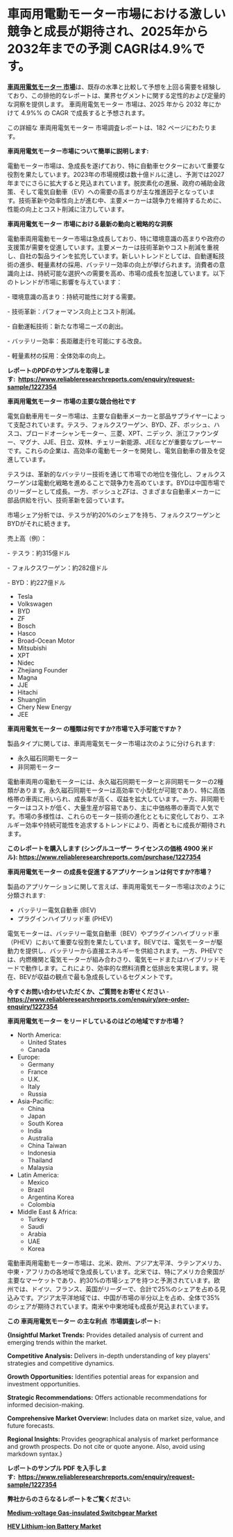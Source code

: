 <p><h1>車両用電動モーター市場における激しい競争と成長が期待され、2025年から2032年までの予測 CAGRは4.9%です。</h1></p><p data-sourcepos="1:1-1:157"><strong><a href="https://www.reliableresearchreports.com/electric-motors-for-vehicles-r1227354?utm_campaign=107&utm_medium=36&utm_source=Github&utm_content=ia&utm_term=01012025&utm_id=electric-motors-for-vehicles">車両用電気モーター 市場</a></strong>は、既存の水準と比較して予想を上回る需要を経験しており、この排他的なレポートは、業界セグメントに関する定性的および定量的な洞察を提供します。 車両用電気モーター 市場は、2025 年から 2032 年にかけて 4.9%% の CAGR で成長すると予想されます。</p>
<p data-sourcepos="3:1-3:50">この詳細な 車両用電気モーター 市場調査レポートは、182 ページにわたります。</p>
<p><strong>車両用電気モーター市場について簡単に説明します:</strong></p>
<p><p>電動モーター市場は、急成長を遂げており、特に自動車セクターにおいて重要な役割を果たしています。2023年の市場規模は数十億ドルに達し、予測では2027年までにさらに拡大すると見込まれています。脱炭素化の進展、政府の補助金政策、そして電気自動車（EV）への需要の高まりが主な推進因子となっています。技術革新や効率性向上が進む中、主要メーカーは競争力を維持するために、性能の向上とコスト削減に注力しています。</p></p>
<p><strong>車両用電気モーター 市場における最新の動向と戦略的な洞察</strong></p>
<p><p>電動車両用電動モーター市場は急成長しており、特に環境意識の高まりや政府の支援策が需要を促進しています。主要メーカーは技術革新やコスト削減を重視し、自社の製品ラインを拡充しています。新しいトレンドとしては、自動運転技術の進歩、軽量素材の採用、バッテリー効率の向上が挙げられます。消費者の意識向上は、持続可能な選択への需要を高め、市場の成長を加速しています。以下のトレンドが市場に影響を与えています：</p><p>- 環境意識の高まり：持続可能性に対する需要。</p><p>- 技術革新：パフォーマンス向上とコスト削減。</p><p>- 自動運転技術：新たな市場ニーズの創出。</p><p>- バッテリー効率：長距離走行を可能にする改良。</p><p>- 軽量素材の採用：全体効率の向上。</p></p>
<p><strong>レポートのPDFのサンプルを取得します</strong><strong>:&nbsp;&nbsp;<a href="https://www.reliableresearchreports.com/enquiry/request-sample/1227354?utm_campaign=107&utm_medium=36&utm_source=Github&utm_content=ia&utm_term=01012025&utm_id=electric-motors-for-vehicles">https://www.reliableresearchreports.com/enquiry/request-sample/1227354</a></strong></p>
<p><strong>車両用電気モーター 市場の主要な競合他社です</strong></p>
<p><p>電気自動車用モーター市場は、主要な自動車メーカーと部品サプライヤーによって支配されています。テスラ、フォルクスワーゲン、BYD、ZF、ボッシュ、ハスコ、ブロードオーシャンモーター、三菱、XPT、ニデック、浙江ファウンダー、マグナ、JJE、日立、双林、チェリー新能源、JEEなどが重要なプレーヤーです。これらの企業は、高効率の電動モーターを開発し、電気自動車の普及を促進しています。 </p><p>テスラは、革新的なバッテリー技術を通じて市場での地位を強化し、フォルクスワーゲンは電動化戦略を進めることで競争力を高めています。BYDは中国市場でのリーダーとして成長。一方、ボッシュとZFは、さまざまな自動車メーカーに部品供給を行い、技術革新を図っています。</p><p>市場シェア分析では、テスラが約20%のシェアを持ち、フォルクスワーゲンとBYDがそれに続きます。 </p><p>売上高（例）：</p><p>- テスラ：約315億ドル</p><p>- フォルクスワーゲン：約282億ドル</p><p>- BYD：約227億ドル</p></p>
<p><ul><li>Tesla</li><li>Volkswagen</li><li>BYD</li><li>ZF</li><li>Bosch</li><li>Hasco</li><li>Broad-Ocean Motor</li><li>Mitsubishi</li><li>XPT</li><li>Nidec</li><li>Zhejiang Founder</li><li>Magna</li><li>JJE</li><li>Hitachi</li><li>Shuanglin</li><li>Chery New Energy</li><li>JEE</li></ul></p>
<p><strong>車両用電気モーター の種類は何ですか?市場で入手可能ですか？</strong></p>
<p>製品タイプに関しては、車両用電気モーター市場は次のように分けられます:</p>
<p><ul><li>永久磁石同期モーター</li><li>非同期モーター</li></ul></p>
<p><p>電動車両用の電動モーターには、永久磁石同期モーターと非同期モーターの2種類があります。永久磁石同期モーターは高効率で小型化が可能であり、特に高価格帯の車両に用いられ、成長率が高く、収益を拡大しています。一方、非同期モーターはコストが低く、大量生産が容易であり、主に中価格帯の車両で人気です。市場の多様性は、これらのモーター技術の進化とともに変化しており、エネルギー効率や持続可能性を追求するトレンドにより、両者ともに成長が期待されます。</p></p>
<p><strong>このレポートを購入します (シングルユーザー ライセンスの価格 4900 米ドル):&nbsp;<a href="https://www.reliableresearchreports.com/purchase/1227354?utm_campaign=107&utm_medium=36&utm_source=Github&utm_content=ia&utm_term=01012025&utm_id=electric-motors-for-vehicles">https://www.reliableresearchreports.com/purchase/1227354</a></strong></p>
<p><strong>車両用電気モーター の成長を促進するアプリケーションは何ですか?市場？</strong></p>
<p>製品のアプリケーションに関して言えば、車両用電気モーター市場は次のように分類されます:</p>
<p><ul><li>バッテリー電気自動車 (BEV)</li><li>プラグインハイブリッド車 (PHEV)</li></ul></p>
<p><p>電気モーターは、バッテリー電気自動車（BEV）やプラグインハイブリッド車（PHEV）において重要な役割を果たしています。BEVでは、電気モーターが駆動力を提供し、バッテリーから直接エネルギーを供給されます。一方、PHEVでは、内燃機関と電気モーターが組み合わさり、電気モードまたはハイブリッドモードで動作します。これにより、効率的な燃料消費と低排出を実現します。現在、BEVが収益の観点で最も急成長しているセグメントです。</p></p>
<p><strong>今すぐお問い合わせいただくか、ご質問をお寄せください</strong><strong>&nbsp;</strong>-<strong><a href="https://www.reliableresearchreports.com/enquiry/pre-order-enquiry/1227354?utm_campaign=107&utm_medium=36&utm_source=Github&utm_content=ia&utm_term=01012025&utm_id=electric-motors-for-vehicles">https://www.reliableresearchreports.com/enquiry/pre-order-enquiry/1227354</a></strong></p>
<p><strong>車両用電気モーター をリードしているのはどの地域ですか市場？</strong></p>
<p><ul>
    <li>
        North America:
        <ul>
            <li>United States</li>
            <li>Canada</li>
        </ul>
    </li>
    <li>
        Europe:
        <ul>
            <li>Germany</li>
            <li>France</li>
            <li>U.K.</li>
            <li>Italy</li>
            <li>Russia</li>
        </ul>
    </li>
    <li>
        Asia-Pacific:
        <ul>
            <li>China</li>
            <li>Japan</li>
            <li>South Korea</li>
            <li>India</li>
            <li>Australia</li>
            <li>China Taiwan</li>
            <li>Indonesia</li>
            <li>Thailand</li>
            <li>Malaysia</li>
        </ul>
    </li>
    <li>
        Latin America:
        <ul>
            <li>Mexico</li>
            <li>Brazil</li>
            <li>Argentina Korea</li>
            <li>Colombia</li>
        </ul>
    </li>
    <li>
        Middle East & Africa:
        <ul>
            <li>Turkey</li>
            <li>Saudi</li>
            <li>Arabia</li>
            <li>UAE</li>
            <li>Korea</li>
        </ul>
    </li>
    </ul></p>
<p><p>電動車両用電動モーター市場は、北米、欧州、アジア太平洋、ラテンアメリカ、中東・アフリカの各地域で急成長しています。北米では、特にアメリカ合衆国が主要なマーケットであり、約30%の市場シェアを持つと予測されています。欧州では、ドイツ、フランス、英国がリーダーで、合計で25%のシェアを占める見込みです。アジア太平洋地域では、中国が市場の半分以上を占め、全体で35%のシェアが期待されています。南米や中東地域も成長が見込まれています。</p></p>
<p><strong>この 車両用電気モーター の主な利点&nbsp; 市場調査レポート:</strong></p>
<p><strong>{Insightful Market Trends:</strong> Provides detailed analysis of current and emerging trends within the market.</p>
<p><strong>Competitive Analysis:</strong> Delivers in-depth understanding of key players' strategies and competitive dynamics.</p>
<p><strong>Growth Opportunities:</strong> Identifies potential areas for expansion and investment opportunities.</p>
<p><strong>Strategic Recommendations:</strong> Offers actionable recommendations for informed decision-making.</p>
<p><strong>Comprehensive Market Overview: </strong>Includes data on market size, value, and future forecasts.</p>
<p><strong>Regional Insights: </strong>Provides geographical analysis of market performance and growth prospects. Do not cite or quote anyone. Also, avoid using markdown syntax.}</p>
<p><strong>レポートのサンプル PDF を入手します:&nbsp;</strong><strong>&nbsp;<a href="https://www.reliableresearchreports.com/enquiry/request-sample/1227354?utm_campaign=107&utm_medium=36&utm_source=Github&utm_content=ia&utm_term=01012025&utm_id=electric-motors-for-vehicles">https://www.reliableresearchreports.com/enquiry/request-sample/1227354</a></strong></p>
<p></p>
<p></p>
<p></p>
<p></p>
<p><strong>弊社からのさらなるレポートをご覧ください:</strong></p>
<p><strong><p><a href="https://github.com/arionmp/Market-Research-Report-List-5/blob/main/medium-voltage-gas-insulated-switchgear-market.md?utm_campaign=107&utm_medium=36&utm_source=Github&utm_content=ia&utm_term=01012025&utm_id=electric-motors-for-vehicles">Medium-voltage Gas-insulated Switchgear Market</a></p><p><a href="https://github.com/hartsockdonnette82/Market-Research-Report-List-1/blob/main/hev-lithium-ion-battery-market.md?utm_campaign=107&utm_medium=36&utm_source=Github&utm_content=ia&utm_term=01012025&utm_id=electric-motors-for-vehicles">HEV Lithium-ion Battery Market</a></p></strong></p>